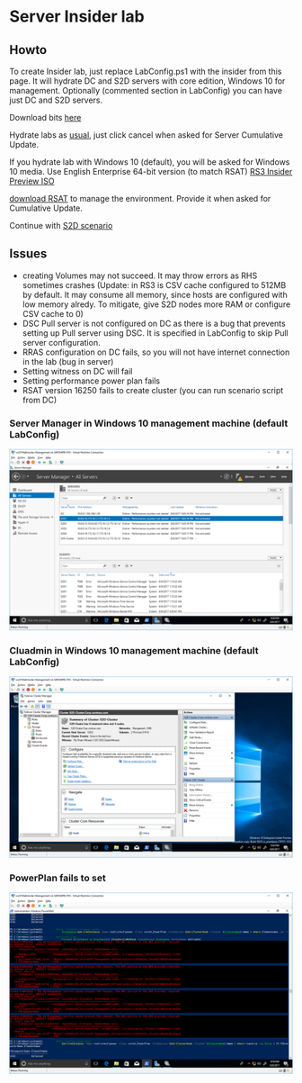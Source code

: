 # Server Insider lab

## Howto
To create Insider lab, just replace LabConfig.ps1 with the insider from this page. It will hydrate DC and S2D servers with core edition, Windows 10 for management. Optionally (commented section in LabConfig) you can have just DC and S2D servers.

Download bits [here](https://www.microsoft.com/en-us/software-download/windowsinsiderpreviewserver)

Hydrate labs as [usual](https://github.com/Microsoft/ws2016lab#howto), just click cancel when asked for Server Cumulative Update. 

If you hydrate lab with Windows 10 (default), you will be asked for Windows 10 media. Use English Enterprise 64-bit version (to match RSAT) [RS3 Insider Preview ISO](https://www.microsoft.com/en-us/software-download/windowsinsiderpreviewadvanced)

[download RSAT](https://www.microsoft.com/en-us/software-download/windowsinsiderpreviewserver) to manage the environment. Provide it when asked for Cumulative Update.

Continue with [S2D scenario](https://github.com/Microsoft/ws2016lab/tree/master/Scenarios/S2D%20Hyperconverged)

## Issues

* creating Volumes may not succeed. It may throw errors as RHS sometimes crashes (Update: in RS3 is CSV cache configured to 512MB by default. It may consume all memory, since hosts are configured with low memory alredy. To mitigate, give S2D nodes more RAM or configure CSV cache to 0)
* DSC Pull server is not configured on DC as there is a bug that prevents setting up Pull server using DSC. It is specified in LabConfig to skip Pull server configuration.
* RRAS configuration on DC fails, so you will not have internet connection in the lab (bug in server)
* Setting witness on DC will fail
* Setting performance power plan fails
* RSAT version 16250 fails to create cluster (you can run scenario script from DC)

### Server Manager in Windows 10 management machine (default LabConfig)
![](/Insider/Screenshots/ServerManager.png)

### Cluadmin in Windows 10 management machine (default LabConfig)
![](/Insider/Screenshots/cluadmin.png)

### PowerPlan fails to set
![](/Insider/Screenshots/powerplan.png)